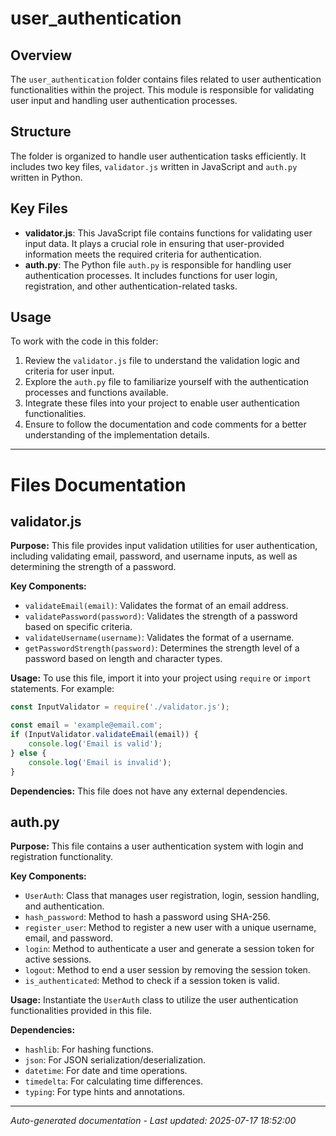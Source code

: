 # user_authentication

## Overview
The `user_authentication` folder contains files related to user authentication functionalities within the project. This module is responsible for validating user input and handling user authentication processes.

## Structure
The folder is organized to handle user authentication tasks efficiently. It includes two key files, `validator.js` written in JavaScript and `auth.py` written in Python.

## Key Files
- **validator.js**: This JavaScript file contains functions for validating user input data. It plays a crucial role in ensuring that user-provided information meets the required criteria for authentication.
- **auth.py**: The Python file `auth.py` is responsible for handling user authentication processes. It includes functions for user login, registration, and other authentication-related tasks.

## Usage
To work with the code in this folder:
1. Review the `validator.js` file to understand the validation logic and criteria for user input.
2. Explore the `auth.py` file to familiarize yourself with the authentication processes and functions available.
3. Integrate these files into your project to enable user authentication functionalities.
4. Ensure to follow the documentation and code comments for a better understanding of the implementation details.

---

# Files Documentation

## validator.js

**Purpose:** This file provides input validation utilities for user authentication, including validating email, password, and username inputs, as well as determining the strength of a password.

**Key Components:**
- `validateEmail(email)`: Validates the format of an email address.
- `validatePassword(password)`: Validates the strength of a password based on specific criteria.
- `validateUsername(username)`: Validates the format of a username.
- `getPasswordStrength(password)`: Determines the strength level of a password based on length and character types.

**Usage:** To use this file, import it into your project using `require` or `import` statements. For example:
```javascript
const InputValidator = require('./validator.js');

const email = 'example@email.com';
if (InputValidator.validateEmail(email)) {
    console.log('Email is valid');
} else {
    console.log('Email is invalid');
}
```

**Dependencies:** This file does not have any external dependencies.

## auth.py

**Purpose:** This file contains a user authentication system with login and registration functionality.

**Key Components:**
- `UserAuth`: Class that manages user registration, login, session handling, and authentication.
- `hash_password`: Method to hash a password using SHA-256.
- `register_user`: Method to register a new user with a unique username, email, and password.
- `login`: Method to authenticate a user and generate a session token for active sessions.
- `logout`: Method to end a user session by removing the session token.
- `is_authenticated`: Method to check if a session token is valid.

**Usage:** Instantiate the `UserAuth` class to utilize the user authentication functionalities provided in this file.

**Dependencies:**
- `hashlib`: For hashing functions.
- `json`: For JSON serialization/deserialization.
- `datetime`: For date and time operations.
- `timedelta`: For calculating time differences.
- `typing`: For type hints and annotations.

---
*Auto-generated documentation - Last updated: 2025-07-17 18:52:00*
